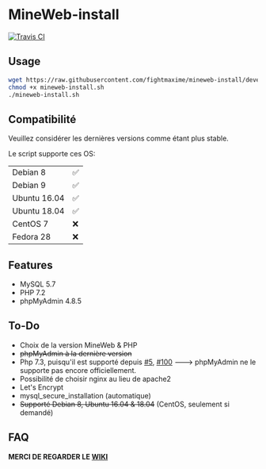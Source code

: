 # MineWeb-install
[![Travis CI](https://travis-ci.com/fightmaxime/mineweb-install.svg?branch=master)](https://travis-ci.com/fightmaxime/mineweb-install)
## Usage
```sh
wget https://raw.githubusercontent.com/fightmaxime/mineweb-install/development/mineweb-install.sh
chmod +x mineweb-install.sh
./mineweb-install.sh
```
## Compatibilité
Veuillez considérer les dernières versions comme étant plus stable.

Le script supporte ces OS:

|        |   |
|--------|---|
| Debian 8 | ✅  |
| Debian 9 | ✅ |
| Ubuntu 16.04 | ✅  |
| Ubuntu 18.04 | ✅  |
| CentOS 7 | ❌  |
| Fedora 28 | ❌  |
## Features
* MySQL 5.7
* PHP 7.2
* phpMyAdmin 4.8.5
## To-Do
* Choix de la version MineWeb & PHP
* ~~phpMyAdmin à la dernière version~~
* Php 7.3, puisqu'il est supporté depuis [#5](https://github.com/MineWeb/MineWebCMS/pull/5/),  [#100](https://github.com/MineWeb/MineWebCMS/pull/100/) ---> phpMyAdmin ne le supporte pas encore officiellement.
* Possibilité de choisir nginx au lieu de apache2
* Let's Encrypt
* mysql_secure_installation (automatique)
* ~~Supporté Debian 8, Ubuntu 16.04 & 18.04~~ (CentOS, seulement si demandé)
## FAQ
**MERCI DE REGARDER LE [WIKI](https://github.com/fightmaxime/mineweb-install/wiki/FAQ)**
